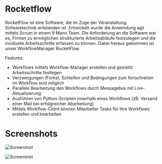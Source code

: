 Rocketflow
================

RocketFlow ist eine Software, die im Zuge der Veranstaltung Sofwaretechnik entstanden ist. 
Entwickelt wurde die Anwendung agil mittels Scrum in einem 9 Mann Team. Die Anforderung an die Software war es, Firmen zu ermöglichen strukturierte Arbeitsabläufe festzulegen und die inviduelle Arbeitsschritte erfassen zu können.
Dabei heraus gekommen ist unser WorkflowManager RocketFlow. 

Features:
* Workflows mittels Workflow-Manager erstellen und geziehlt Arbeitsschritte festlegen
* Verzweigungen (Forks), Schleifen und Bedingungen zum fortschreiten im Workflow sind möglich
* Parallele Bearbeitung des Workflows durch Messagebus mit Live-Aktualisierung
* Ausführen von Python-Scripten innerhalb eines Workflows (zB. Versand einer Mail bei erfolgreicher Abarbeitung)
* Mittels Workflow-Client können Mitarbeiter Tasks für ihre Workflows erstellen und bearbeiten 



Screenshots
================

![Screenshot](https://raw.github.com/martinjuhasz/HSRMKeyboardHero/master/res/screenshots/screenshot_1.png "Screenshot")

![Screenshot](https://raw.github.com/martinjuhasz/HSRMKeyboardHero/master/res/screenshots/screenshot_2.png "Screenshot")
